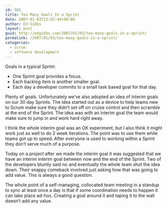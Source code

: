 ```yaml
---
id: 501
title: Too Many Goals In a Sprint
date: 2007-01-03T23:02:44+00:00
author: Ed Gibbs
layout: post
guid: http://edgibbs.com/2007/01/03/too-many-goals-in-a-sprint/
permalink: /2007/01/03/too-many-goals-in-a-sprint/
categories:
  - scrum
  - software development
---
```

Goals in a typical Sprint:

  * One Sprint goal provides a focus.
  * Each backlog item is another smaller goal.
  * Each day a developer commits to a small task based goal for that day.

Plenty of goals. Unfortunately we&#8217;ve also adopted an idea of interim goals on our 30 day Sprints. The idea started out as a device to help teams new to Scrum make sure they didn&#8217;t set off on cruise control and then scramble at the end of the Sprint. The idea was with an interim goal the team would make sure to jump in and work hard right away.

I think the whole interim goal was an OK experiment, but I also think it might work just as well to do 2 week iterations. The point was to use them while teams got up to speed. After everyone is used to working within a Sprint they don&#8217;t serve much of a purpose.

Today on a project after we made the interim goal it was suggested that we have an interim interim goal between now and the end of the Sprint. Two of the developers bluntly said no and eventually the whole team shot the idea down. Their snappy comeback involved just asking how that was going to add value. This is always a good question.

The whole point of a self-managing, collocated team meeting in a standup to sync at least once a day is that if some coordination needs to happen it can take place ad-hoc. Creating a goal around it and taping it to the wall doesn&#8217;t add any value.